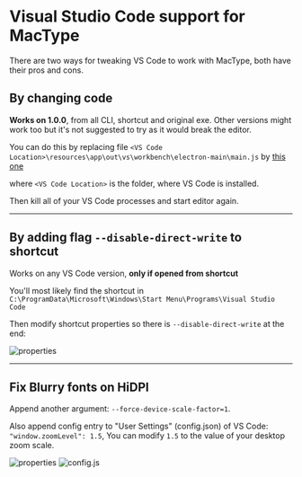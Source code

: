# Visual Studio Code support for MacType

There are two ways for tweaking VS Code to work with MacType, both have their pros and cons.

## By changing code
**Works on 1.0.0**, from all CLI, shortcut and original exe.
Other versions might work too but it's not suggested to try as it would break the editor.

You can do this by replacing file `<VS Code Location>\resources\app\out\vs\workbench\electron-main\main.js` by [this one](https://raw.githubusercontent.com/wspl/mactype-hack/master/vscode/main.js)

where `<VS Code Location>` is the folder, where VS Code is installed.

Then kill all of your VS Code processes and start editor again.

---

## By adding flag `--disable-direct-write` to shortcut
Works on any VS Code version, **only if opened from shortcut**

You'll most likely find the shortcut in `C:\ProgramData\Microsoft\Windows\Start Menu\Programs\Visual Studio Code`

Then modify shortcut properties so there is `--disable-direct-write` at the end:

![properties](https://raw.githubusercontent.com/wspl/mactype-hack/master/vscode/vscode-shortcut.png)

---

## Fix Blurry fonts on HiDPI
Append another argument: `--force-device-scale-factor=1`.

Also append config entry to "User Settings" (config.json) of VS Code: `"window.zoomLevel": 1.5`, You can modify `1.5` to the value of your desktop zoom scale.

![properties](https://raw.githubusercontent.com/wspl/mactype-hack/master/vscode/vscode-shortcut-hidpi.png)
![config.js](https://raw.githubusercontent.com/wspl/mactype-hack/master/vscode/vscode-setting.png)
